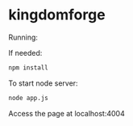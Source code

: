 kingdomforge
============

Running:

If needed:
``` bash
npm install
```

To start node server:
``` bash
node app.js
```

Access the page at localhost:4004
